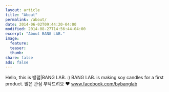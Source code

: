 ```yaml
---
layout: article
title: "About"
permalink: /about/
date: 2014-06-02T09:44:20-04:00
modified: 2014-08-27T14:56:44-04:00
excerpt: "About BANG LAB."
image:
  feature:
  teaser:
  thumb:
share: false
ads: false
---
```


Hello, this is 뱅랩|BANG LAB. :)
BANG LAB. is making soy candles for a first product.
많은 관심 부탁드려요 ♥
<a title="BANG LAB. X SOY CANDLE 바로가기" href="http://www.facebook.com/bybanglab" target="_blank">www.facebook.com/bybanglab</a>
